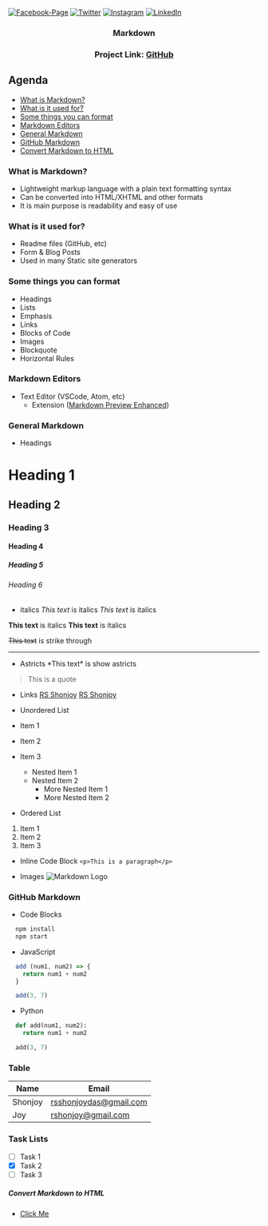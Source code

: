 
[![Facebook-Page][facebook-shield]][facebook-url]
[![Twitter][twitter-shield]][twitter-url]
[![Instagram][instagram-shield]][instagram-url]
[![LinkedIn][linkedin-shield]][linkedin-url]

<p align="center">
  <h3 align="center">Markdown</h3>
  <div align="center"><h3>Project Link: <a href="https://github.com/rsshonjoydas/TypeScrip">GitHub</a></h3></div></p>

## Agenda

- [What is Markdown?](#what-is-markdown)
- [What is it used for?](#what-is-it-used-for)
- [Some things you can format](#some-things-you-can-format)
- [Markdown Editors](#markdown-editors)
- [General Markdown](#general-markdown)
- [GitHub Markdown](#github-markdown)
- [Convert Markdown to HTML](#convert-markdown-to-html)

### What is Markdown?
* Lightweight markup language with a plain text formatting syntax
* Can be converted into HTML/XHTML and other formats
* It is main purpose is readability and easy of use

### What is it used for?

* Readme files (GitHub, etc)
* Form & Blog Posts
* Used in many Static site generators

### Some things you can format

* Headings
* Lists
* Emphasis
* Links
* Blocks of Code
* Images
* Blockquote
* Horizontal Rules

### Markdown Editors

* Text Editor (VSCode, Atom, etc)
  * Extension ([Markdown Preview Enhanced](https://marketplace.visualstudio.com/items?itemName=shd101wyy.markdown-preview-enhanced))

### General Markdown

* Headings

# Heading 1

## Heading 2

### Heading 3

#### Heading 4

##### Heading 5

###### Heading 6

* italics
*This text* is italics
_This text_ is italics

<!-- ? Strong -->
**This text** is italics
__This text__ is italics

<!-- ? Strike Through -->
~~This text~~ is strike through

<!-- ? Horizontal Rule -->

---

* Astricts
\*This text\* is show astricts

<!--? Blockquote -->
> This is a quote

* Links
[RS Shonjoy](http://twitter.com/rsshonjoy)
[RS Shonjoy](https://twitter.com/rsshonjoy "rsshonjoydas")

* Unordered List

* Item 1
* Item 2
* Item 3
  * Nested Item 1
  * Nested Item 2
    * More Nested Item 1
    * More Nested Item 2

* Ordered List

1. Item 1
1. Item 2
1. Item 3

* Inline Code Block
`<p>This is a paragraph</p>`

* Images
![Markdown Logo](https://markdown-here.com/img/icon256.png)

### GitHub Markdown
* Code Blocks
```bash
  npm install
  npm start
```

  * JavaScript
```js
  add (num1, num2) => {
    return num1 + num2
  }

  add(3, 7)
```

  * Python
```py
  def add(num1, num2):
    return num1 + num2

  add(3, 7)
```

### Table

| Name      | Email                         |
| ----------| ------------------------------|
| Shonjoy   | rsshonjoydas@gmail.com        |
| Joy       | rshonjoy@gmail.com            |

### Task Lists

* [ ] Task 1
* [x] Task 2
* [ ] Task 3

##### Convert Markdown to HTML

* [Click Me](https://markdowntohtml.com/)


<!-- MARKDOWN LINKS & IMAGES -->

[facebook-shield]: https://img.shields.io/badge/-Facebook-black.svg?style=flat-square&logo=facebook&color=555&logoColor
[facebook-url]: https://facebook.com/rsshonjoydas
[twitter-shield]: https://img.shields.io/badge/-Facebook-black.svg?style=flat-square&logo=twitter&color=555&logoColor
[twitter-url]: https://twitter.com/rsshonjoydas
[instagram-shield]: https://img.shields.io/badge/-Instagram-black.svg?style=flat-square&logo=instagram&color=555&logoColor
[instagram-url]: https://instagram.com/rsshonjoydas
[linkedin-shield]: https://img.shields.io/badge/-LinkedIn-black.svg?style=flat-square&logo=linkedin&colorB
[linkedin-url]: https://linkedin.com/in/rsshonjoydas
